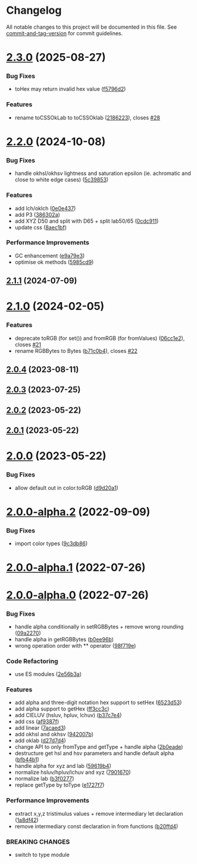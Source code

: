 # Changelog

All notable changes to this project will be documented in this file. See [commit-and-tag-version](https://github.com/absolute-version/commit-and-tag-version) for commit guidelines.

# [2.3.0](https://github.com/pex-gl/pex-color/compare/v2.2.0...v2.3.0) (2025-08-27)


### Bug Fixes

* toHex may return invalid hex value ([f5796d2](https://github.com/pex-gl/pex-color/commit/f5796d289160ff8d436e9de17836711f19b29bfb))


### Features

* rename toCSSOkLab to toCSSOklab ([2186223](https://github.com/pex-gl/pex-color/commit/21862236ec1c86b9fd37f8dac2da9f52adc7bfdb)), closes [#28](https://github.com/pex-gl/pex-color/issues/28)



# [2.2.0](https://github.com/pex-gl/pex-color/compare/v2.1.1...v2.2.0) (2024-10-08)


### Bug Fixes

* handle okhsl/okhsv lightness and saturation epsilon (ie. achromatic and close to white edge cases) ([5c39853](https://github.com/pex-gl/pex-color/commit/5c39853e3a3ee5654f544668b34b0a187f97ff84))


### Features

* add lch/oklch ([0e0e437](https://github.com/pex-gl/pex-color/commit/0e0e437ca5fb9961a87f1d0a38ca0fbbf73d2150))
* add P3 ([386302a](https://github.com/pex-gl/pex-color/commit/386302a828704bcad8ec79b4f7364f6d4ddf1f1a))
* add XYZ D50 and split with D65 + split lab50/65 ([0cdc911](https://github.com/pex-gl/pex-color/commit/0cdc911fb397e65bb5eb1648f36aa365d116f83e))
* update css ([8aec1bf](https://github.com/pex-gl/pex-color/commit/8aec1bf2f845cc36b5b5f7aaed2970c647ea508a))


### Performance Improvements

* GC enhancement ([e9a79e3](https://github.com/pex-gl/pex-color/commit/e9a79e3320f577e1d3b5578ba26dc15b859705eb))
* optimise ok methods ([5985cd9](https://github.com/pex-gl/pex-color/commit/5985cd9e4a19de3b0da200ca5907c5cea221e208))



## [2.1.1](https://github.com/pex-gl/pex-color/compare/v2.1.0...v2.1.1) (2024-07-09)



# [2.1.0](https://github.com/pex-gl/pex-color/compare/v2.0.4...v2.1.0) (2024-02-05)


### Features

* deprecate toRGB (for set()) and fromRGB (for fromValues) ([06cc1e2](https://github.com/pex-gl/pex-color/commit/06cc1e200ecd6070d4944afba286aefc9b6092fe)), closes [#21](https://github.com/pex-gl/pex-color/issues/21)
* rename RGBBytes to Bytes ([b71c0b4](https://github.com/pex-gl/pex-color/commit/b71c0b4af3e0e19168d3bc970400529977dbb342)), closes [#22](https://github.com/pex-gl/pex-color/issues/22)



## [2.0.4](https://github.com/pex-gl/pex-color/compare/v2.0.3...v2.0.4) (2023-08-11)



## [2.0.3](https://github.com/pex-gl/pex-color/compare/v2.0.2...v2.0.3) (2023-07-25)



## [2.0.2](https://github.com/pex-gl/pex-color/compare/v2.0.1...v2.0.2) (2023-05-22)



## [2.0.1](https://github.com/pex-gl/pex-color/compare/v2.0.0...v2.0.1) (2023-05-22)



# [2.0.0](https://github.com/pex-gl/pex-color/compare/v2.0.0-alpha.2...v2.0.0) (2023-05-22)


### Bug Fixes

* allow default out in color.toRGB ([d9d20a1](https://github.com/pex-gl/pex-color/commit/d9d20a10481f98e64de6d6f520d6e5a8c918dd66))



# [2.0.0-alpha.2](https://github.com/pex-gl/pex-color/compare/v2.0.0-alpha.1...v2.0.0-alpha.2) (2022-09-09)


### Bug Fixes

* import color types ([9c3db86](https://github.com/pex-gl/pex-color/commit/9c3db865b5522d8994cf6894107f19d6cfcac6e1))



# [2.0.0-alpha.1](https://github.com/pex-gl/pex-color/compare/v2.0.0-alpha.0...v2.0.0-alpha.1) (2022-07-26)



# [2.0.0-alpha.0](https://github.com/pex-gl/pex-color/compare/v1.1.1...v2.0.0-alpha.0) (2022-07-26)


### Bug Fixes

* handle alpha conditionally in setRGBBytes + remove wrong rounding ([09a2270](https://github.com/pex-gl/pex-color/commit/09a227069db98d7c5f4ae63a6d30c4e51beff3c1))
* handle alpha in getRGBBytes ([b0ee96b](https://github.com/pex-gl/pex-color/commit/b0ee96b5fc3f8a03303ff76cea4c5f4effc9b296))
* wrong operation order with ** operator ([98f719e](https://github.com/pex-gl/pex-color/commit/98f719e125c8cd8056c8265bffe73c2f1d4e4492))


### Code Refactoring

* use ES modules ([2e56b3a](https://github.com/pex-gl/pex-color/commit/2e56b3a13135c0f1337c1709a7e81588e781098c))


### Features

* add alpha and three-digit notation hex support to setHex ([6523d53](https://github.com/pex-gl/pex-color/commit/6523d53ec3bf34e938895b762aba19c290d52e9b))
* add alpha support to getHex ([ff3cc3c](https://github.com/pex-gl/pex-color/commit/ff3cc3c1c6120013e3aeed764703bcd86f00a5cb))
* add CIELUV (hsluv, hpluv, lchuv) ([b37c7e4](https://github.com/pex-gl/pex-color/commit/b37c7e4519089cfbf67b776f84f725c34bc6f77a))
* add css ([af9387f](https://github.com/pex-gl/pex-color/commit/af9387f24a588a82c017ce91df28b154703260d2))
* add linear ([7acaed3](https://github.com/pex-gl/pex-color/commit/7acaed3a15bcd1dee2c3143774b435bb40576162))
* add okhsl and okhsv ([942007b](https://github.com/pex-gl/pex-color/commit/942007b3ce164e23ad85bd59d6a04d046321445b))
* add oklab ([d27d7d4](https://github.com/pex-gl/pex-color/commit/d27d7d4f59ba3aefd8f5726f5111157c116c0959))
* change API to only fromType and getType + handle alpha ([2b0eade](https://github.com/pex-gl/pex-color/commit/2b0eade0fc9667eebcfb36d30bd2be10a3ee8322))
* destructure get hsl and hsv parameters and handle default alpha ([bfb44b1](https://github.com/pex-gl/pex-color/commit/bfb44b19557d841a05ff3d9097d5fa3df4285eb2))
* handle alpha for xyz and lab ([59619b4](https://github.com/pex-gl/pex-color/commit/59619b4db26504ccc8ddd9a55bf5da5251ccb2b7))
* normalize hsluv/hpluv/lchuv and xyz ([7901670](https://github.com/pex-gl/pex-color/commit/790167053767be5500cc276864e76f96e6c23039))
* normalize lab ([b3f0277](https://github.com/pex-gl/pex-color/commit/b3f0277a6e7cacfb80c22cfcc8cc9c3be118cd2c))
* replace getType by toType ([e1727f7](https://github.com/pex-gl/pex-color/commit/e1727f711781f4a90a0ed043afe6ffa784104052))


### Performance Improvements

* extract x,y,z tristimulus values + remove intermediary let declaration ([1a8df42](https://github.com/pex-gl/pex-color/commit/1a8df42d017d534dc5ac11786fc48f058ce4160f))
* remove intermediary const declaration in from functions ([b20ffd4](https://github.com/pex-gl/pex-color/commit/b20ffd42c05d1db0b740acfd77ba2b3a6a7e1324))


### BREAKING CHANGES

* switch to type module
